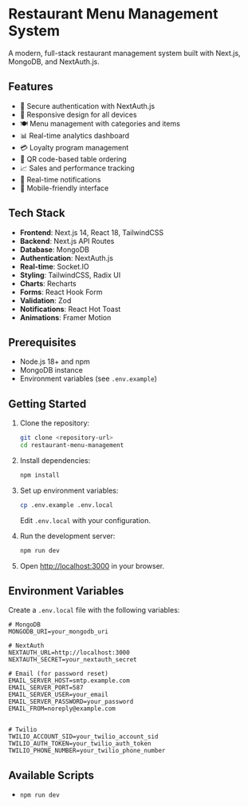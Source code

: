 # Restaurant Menu Management System

A modern, full-stack restaurant management system built with Next.js, MongoDB, and NextAuth.js.

## Features

- 🔐 Secure authentication with NextAuth.js
- 📱 Responsive design for all devices
- 🍽️ Menu management with categories and items
- 📊 Real-time analytics dashboard
- 💳 Loyalty program management
- 🎯 QR code-based table ordering
- 📈 Sales and performance tracking
- 🔔 Real-time notifications
- 📱 Mobile-friendly interface

## Tech Stack

- **Frontend**: Next.js 14, React 18, TailwindCSS
- **Backend**: Next.js API Routes
- **Database**: MongoDB
- **Authentication**: NextAuth.js
- **Real-time**: Socket.IO
- **Styling**: TailwindCSS, Radix UI
- **Charts**: Recharts
- **Forms**: React Hook Form
- **Validation**: Zod
- **Notifications**: React Hot Toast
- **Animations**: Framer Motion

## Prerequisites

- Node.js 18+ and npm
- MongoDB instance
- Environment variables (see `.env.example`)

## Getting Started

1. Clone the repository:
   ```bash
   git clone <repository-url>
   cd restaurant-menu-management
   ```

2. Install dependencies:
   ```bash
   npm install
   ```

3. Set up environment variables:
   ```bash
   cp .env.example .env.local
   ```
   Edit `.env.local` with your configuration.

4. Run the development server:
   ```bash
   npm run dev
   ```

5. Open [http://localhost:3000](http://localhost:3000) in your browser.

## Environment Variables

Create a `.env.local` file with the following variables:

```env
# MongoDB
MONGODB_URI=your_mongodb_uri

# NextAuth
NEXTAUTH_URL=http://localhost:3000
NEXTAUTH_SECRET=your_nextauth_secret

# Email (for password reset)
EMAIL_SERVER_HOST=smtp.example.com
EMAIL_SERVER_PORT=587
EMAIL_SERVER_USER=your_email
EMAIL_SERVER_PASSWORD=your_password
EMAIL_FROM=noreply@example.com


# Twilio
TWILIO_ACCOUNT_SID=your_twilio_account_sid
TWILIO_AUTH_TOKEN=your_twilio_auth_token
TWILIO_PHONE_NUMBER=your_twilio_phone_number
```

## Available Scripts

- `npm run dev`